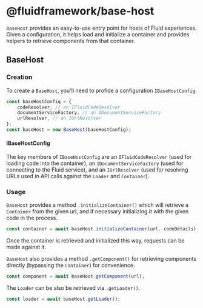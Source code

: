 # @fluidframework/base-host

`BaseHost` provides an easy-to-use entry point for hosts of Fluid experiences.  Given a configuration, it helps load and initialize a container and provides helpers to retrieve components from that container.

## BaseHost

### Creation

To create a `BaseHost`, you'll need to profide a configuration `IBaseHostConfig`.

```typescript
const baseHostConfig = {
    codeResolver, // an IFluidCodeResolver
    documentServiceFactory, // an IDocumentServiceFactory
    urlResolver, // an IUrlResolver
};
const baseHost = new BaseHost(baseHostConfig);
```

#### IBaseHostConfig

The key members of `IBaseHostConfig` are an `IFluidCodeResolver` (used for loading code into the container), an `IDocumentServiceFactory` (used for connecting to the Fluid service), and an `IUrlResolver` (used for resolving URLs used in API calls against the `Loader` and `Container`).

### Usage

`BaseHost` provides a method `.initializeContainer()` which will retrieve a `Container` from the given url, and if necessary initializing it with the given code in the process.

```typescript
const container = await baseHost.initializeContainer(url, codeDetails);
```

Once the container is retrieved and initialized this way, requests can be made against it.

`BaseHost` also provides a method `.getComponent()` for retrieving components directly (bypassing the `Container`) for convenience.

```typescript
const component = await baseHost.getComponent(url);
```

The `Loader` can be also be retrieved via `.getLoader()`.

```typescript
const loader = await baseHost.getLoader();
```
